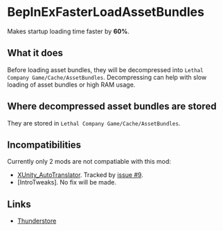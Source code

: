 # BepInExFasterLoadAssetBundles
Makes startup loading time faster by **60%**.

## What it does
Before loading asset bundles, they will be decompressed into `Lethal Company Game/Cache/AssetBundles`. Decompressing can help with slow loading of asset bundles or high RAM usage.

## Where decompressed asset bundles are stored
They are stored in `Lethal Company Game/Cache/AssetBundles`.

## Incompatibilities
Currently only 2 mods are not compatiable with this mod:
- [XUnity_AutoTranslator](https://thunderstore.io/c/lethal-company/p/Hayrizan/XUnity_AutoTranslator/). Tracked by [issue #9](https://github.com/DiFFoZ/BepInExFasterLoadAssetBundles/issues/9).
- [IntroTweaks]. No fix will be made.

## Links
- [Thunderstore](https://thunderstore.io/c/lethal-company/p/DiFFoZ/BepInEx_Faster_Load_AssetBundles_Patcher/)
